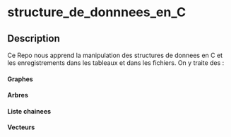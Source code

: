 # structure_de_donnnees_en_C

## Description

Ce Repo nous apprend la manipulation des structures de donnees en C et les enregistrements dans les tableaux et dans les fichiers.
On y traite des :
#### Graphes
#### Arbres
#### Liste chainees
#### Vecteurs
